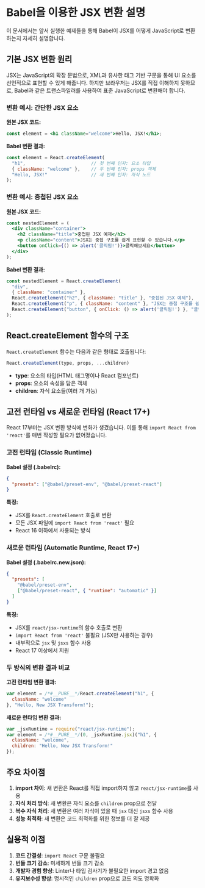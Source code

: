 # Babel을 이용한 JSX 변환 설명

이 문서에서는 앞서 실행한 예제들을 통해 Babel이 JSX를 어떻게 JavaScript로 변환하는지 자세히 설명합니다.

## 기본 JSX 변환 원리

JSX는 JavaScript의 확장 문법으로, XML과 유사한 태그 기반 구문을 통해 UI 요소를 선언적으로 표현할 수 있게 해줍니다. 하지만 브라우저는 JSX를 직접 이해하지 못하므로, Babel과 같은 트랜스파일러를 사용하여 표준 JavaScript로 변환해야 합니다.

### 변환 예시: 간단한 JSX 요소

**원본 JSX 코드:**
```jsx
const element = <h1 className="welcome">Hello, JSX!</h1>;
```

**Babel 변환 결과:**
```javascript
const element = React.createElement(
  "h1",                        // 첫 번째 인자: 요소 타입
  { className: "welcome" },    // 두 번째 인자: props 객체
  "Hello, JSX!"                // 세 번째 인자: 자식 노드
);
```

### 변환 예시: 중첩된 JSX 요소

**원본 JSX 코드:**
```jsx
const nestedElement = (
  <div className="container">
    <h2 className="title">중첩된 JSX 예제</h2>
    <p className="content">JSX는 중첩 구조를 쉽게 표현할 수 있습니다.</p>
    <button onClick={() => alert('클릭됨!')}>클릭해보세요</button>
  </div>
);
```

**Babel 변환 결과:**
```javascript
const nestedElement = React.createElement(
  "div",
  { className: "container" },
  React.createElement("h2", { className: "title" }, "중첩된 JSX 예제"),
  React.createElement("p", { className: "content" }, "JSX는 중첩 구조를 쉽게 표현할 수 있습니다."),
  React.createElement("button", { onClick: () => alert('클릭됨!') }, "클릭해보세요")
);
```

## React.createElement 함수의 구조

`React.createElement` 함수는 다음과 같은 형태로 호출됩니다:

```javascript
React.createElement(type, props, ...children)
```

- **type**: 요소의 타입(HTML 태그명이나 React 컴포넌트)
- **props**: 요소의 속성을 담은 객체
- **children**: 자식 요소들(여러 개 가능)

## 고전 런타임 vs 새로운 런타임 (React 17+)

React 17부터는 JSX 변환 방식에 변화가 생겼습니다. 이를 통해 `import React from 'react'`를 매번 작성할 필요가 없어졌습니다.

### 고전 런타임 (Classic Runtime)

**Babel 설정 (.babelrc):**
```json
{
  "presets": ["@babel/preset-env", "@babel/preset-react"]
}
```

**특징:**
- JSX를 `React.createElement` 호출로 변환
- 모든 JSX 파일에 `import React from 'react'` 필요
- React 16 이하에서 사용되는 방식

### 새로운 런타임 (Automatic Runtime, React 17+)

**Babel 설정 (.babelrc.new.json):**
```json
{
  "presets": [
    "@babel/preset-env",
    ["@babel/preset-react", { "runtime": "automatic" }]
  ]
}
```

**특징:**
- JSX를 `react/jsx-runtime`의 함수 호출로
  변환
- `import React from 'react'` 불필요 (JSX만 사용하는 경우)
- 내부적으로 `jsx` 및 `jsxs` 함수 사용
- React 17 이상에서 지원

### 두 방식의 변환 결과 비교

**고전 런타임 변환 결과:**
```javascript
var element = /*#__PURE__*/React.createElement("h1", {
  className: "welcome"
}, "Hello, New JSX Transform!");
```

**새로운 런타임 변환 결과:**
```javascript
var _jsxRuntime = require("react/jsx-runtime");
var element = /*#__PURE__*/(0, _jsxRuntime.jsx)("h1", {
  className: "welcome",
  children: "Hello, New JSX Transform!"
});
```

## 주요 차이점

1. **import 차이**: 새 변환은 React를 직접 import하지 않고 `react/jsx-runtime`를 사용
2. **자식 처리 방식**: 새 변환은 자식 요소를 `children` prop으로 전달
3. **복수 자식 처리**: 새 변환은 여러 자식이 있을 때 `jsx` 대신 `jsxs` 함수 사용
4. **성능 최적화**: 새 변환은 코드 최적화를 위한 정보를 더 잘 제공

## 실용적 이점

1. **코드 간결성**: `import React` 구문 불필요
2. **번들 크기 감소**: 미세하게 번들 크기 감소 
3. **개발자 경험 향상**: Linter나 타입 검사기가 불필요한 import 경고 없음
4. **유지보수성 향상**: 명시적인 `children` prop으로 코드 의도 명확화 